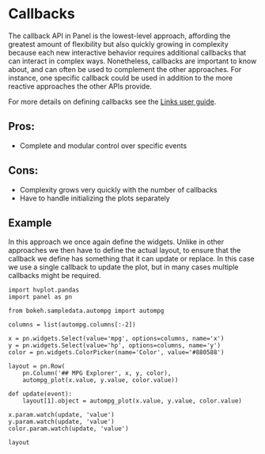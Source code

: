 # Callbacks

The callback API in Panel is the lowest-level approach, affording the greatest amount of flexibility but also quickly growing in complexity because each new interactive behavior requires additional callbacks that can interact in complex ways. Nonetheless, callbacks are important to know about, and can often be used to complement the other approaches. For instance, one specific callback could be used in addition to the more reactive approaches the other APIs provide.

For more details on defining callbacks see the [Links user guide](./Links.md).

## Pros:

+ Complete and modular control over specific events

## Cons:

- Complexity grows very quickly with the number of callbacks
- Have to handle initializing the plots separately

## Example

In this approach we once again define the widgets. Unlike in other approaches we then have to define the actual layout, to ensure that the callback we define has something that it can update or replace. In this case we use a single callback to update the plot, but in many cases multiple callbacks might be required.

```{pyodide}
import hvplot.pandas
import panel as pn

from bokeh.sampledata.autompg import autompg

columns = list(autompg.columns[:-2])

x = pn.widgets.Select(value='mpg', options=columns, name='x')
y = pn.widgets.Select(value='hp', options=columns, name='y')
color = pn.widgets.ColorPicker(name='Color', value='#880588')

layout = pn.Row(
    pn.Column('## MPG Explorer', x, y, color),
    autompg_plot(x.value, y.value, color.value))

def update(event):
    layout[1].object = autompg_plot(x.value, y.value, color.value)

x.param.watch(update, 'value')
y.param.watch(update, 'value')
color.param.watch(update, 'value')

layout
```
